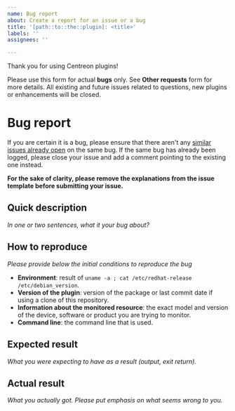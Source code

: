 ```yaml
---
name: Bug report
about: Create a report for an issue or a bug
title: '[path::to::the::plugin]: <title>'
labels: ''
assignees: ''

---
```


Thank you for using Centreon plugins!

Please use this form for actual **bugs** only. See **Other requests** form for more details.
All existing and future issues related to questions, new plugins or enhancements will be closed.

# Bug report

If you are certain it is a bug, please ensure that there aren't any [similar issues already open](https://github.com/centreon/centreon-plugins/issues) on the same bug. 
If the same bug has already been logged, please close your issue and add a comment pointing to the existing one instead.

**For the sake of clarity, please remove the explanations from the issue template before submitting your issue.**

## Quick description

*In one or two sentences, what it your bug about?*

## How to reproduce

*Please provide below the initial conditions to reproduce the bug*

- **Environment**: result of `uname -a ; cat /etc/redhat-release /etc/debian_version`.
- **Version of the plugin**: version of the package or last commit date if using a clone of this repository.
- **Information about the monitored resource**: the exact model and version of the device, software or product you are trying to monitor.
- **Command line**: the command line that is used.

## Expected result

*What you were expecting to have as a result (output, exit return).*

## Actual result

*What you actually got. Please put emphasis on what seems wrong to you.*
